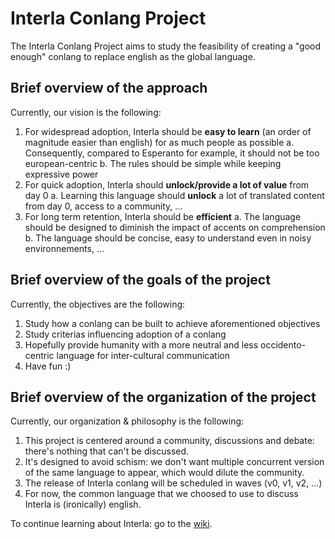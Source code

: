 # Interla Conlang Project
The Interla Conlang Project aims to study the feasibility of creating a "good enough" conlang to replace english as the global language.

## Brief overview of the approach
Currently, our vision is the following:  
1. For widespread adoption, Interla should be **easy to learn** (an order of magnitude easier than english) for as much people as possible
  a. Consequently, compared to Esperanto for example, it should not be too european-centric
  b. The rules should be simple while keeping expressive power
2. For quick adoption, Interla should **unlock/provide a lot of value** from day 0
  a. Learning this language should **unlock** a lot of translated content from day 0, access to a community, ...
3. For long term retention, Interla should be **efficient**
  a. The language should be designed to diminish the impact of accents on comprehension
  b. The language should be concise, easy to understand even in noisy environnements, ...

## Brief overview of the goals of the project
Currently, the objectives are the following:  
1. Study how a conlang can be built to achieve aforementioned objectives
2. Study criterias influencing adoption of a conlang
3. Hopefully provide humanity with a more neutral and less occidento-centric language for inter-cultural communication
4. Have fun :)

## Brief overview of the organization of the project
Currently, our organization & philosophy is the following:  
1. This project is centered around a community, discussions and debate: there's nothing that can't be discussed.
2. It's designed to avoid schism: we don't want multiple concurrent version of the same language to appear, which would dilute the community.
3. The release of Interla conlang will be scheduled in waves (v0, v1, v2, ...)
4. For now, the common language that we choosed to use to discuss Interla is (ironically) english.

To continue learning about Interla: go to the [wiki](https://github.com/Interla-Conlang/.github/wiki).

